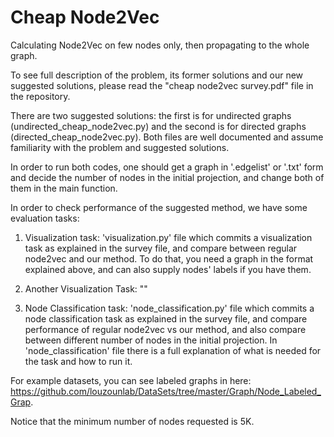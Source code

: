 # Cheap Node2Vec
Calculating Node2Vec on few nodes only, then propagating to the whole graph. 

To see full description of the problem, its former solutions and our new suggested solutions, please read the "cheap node2vec survey.pdf"
file in the repository.

There are two suggested solutions: the first is for undirected graphs (undirected_cheap_node2vec.py) and the second is for directed graphs (directed_cheap_node2vec.py).
Both files are well documented and assume familiarity with the problem and suggested solutions.

In order to run both codes, one should get a graph in  '.edgelist' or '.txt' form and decide the number of nodes in the initial projection, and change both of them in the main function. 

In order to check performance of the suggested method, we have some evaluation tasks:

1. Visualization task: 'visualization.py' file which commits a visualization task as explained in the survey file, and compare between regular node2vec and our method.
To do that, you need a graph in the format explained above, and can also supply nodes' labels if you have them.

2. Another Visualization Task: ""

3. Node Classification task: 'node_classification.py' file which commits a node classification task as explained in the survey file, and compare performance of regular node2vec vs our method, and also compare between different number of nodes in the initial projection. In 'node_classification' file there is a full explanation of what is needed for the task and how to run it.

For example datasets, you can see labeled graphs in here: https://github.com/louzounlab/DataSets/tree/master/Graph/Node_Labeled_Grap.

Notice that the minimum number of nodes requested is 5K.
